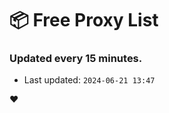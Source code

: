 # :package: Free Proxy List
### Updated every 15 minutes.

- Last updated: `2024-06-21 13:47`

:heart:
